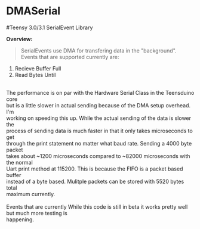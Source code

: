 DMASerial
=========

#Teensy 3.0/3.1 SerialEvent Library

<b>Overview:</b><br>
>SerialEvents use DMA for transfering data in the "background".
Events that are supported currently are: 
1. Recieve Buffer Full
2. Read Bytes Until
<br>
The performance is on par with the Hardware Serial Class in the Teensduino core<br>
but is a little slower in actual sending because of the DMA setup overhead. I'm<br>
working on speeding this up. While the actual sending of the data is slower the<br>
process of sending data is much faster in that it only takes microseconds to get<br>
through the print statement no matter what baud rate. Sending a 4000 byte packet<br>
takes about ~1200 microseconds compared to ~82000 microseconds with the normal<br>
Uart print method at 115200. This is because the FIFO is a packet based buffer<br>
instead of a byte based. Mulitple packets can be stored with 5520 bytes total<br>
maximum currently.<br>
<br>
Events that are currently
While this code is still in beta it works pretty well but much more testing is<br>
happening.<br>
</ul>
